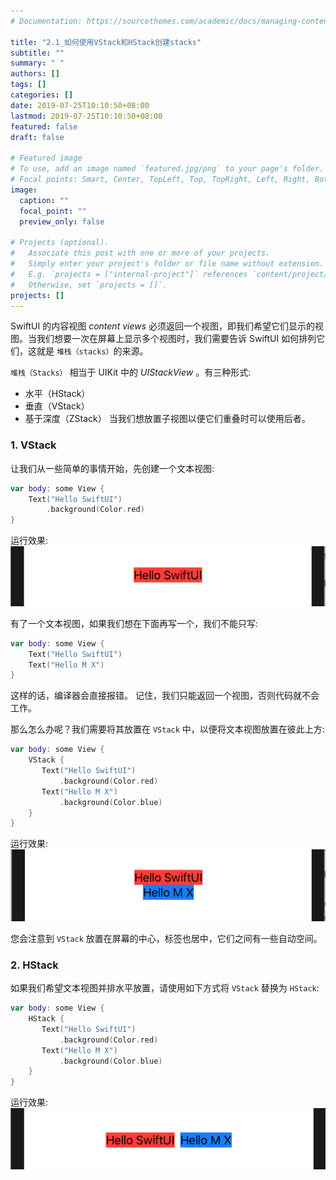 ```yaml
---
# Documentation: https://sourcethemes.com/academic/docs/managing-content/

title: "2.1_如何使用VStack和HStack创建stacks"
subtitle: ""
summary: " "
authors: []
tags: []
categories: []
date: 2019-07-25T10:10:50+08:00
lastmod: 2019-07-25T10:10:50+08:00
featured: false
draft: false

# Featured image
# To use, add an image named `featured.jpg/png` to your page's folder.
# Focal points: Smart, Center, TopLeft, Top, TopRight, Left, Right, BottomLeft, Bottom, BottomRight.
image:
  caption: ""
  focal_point: ""
  preview_only: false

# Projects (optional).
#   Associate this post with one or more of your projects.
#   Simply enter your project's folder or file name without extension.
#   E.g. `projects = ["internal-project"]` references `content/project/deep-learning/index.md`.
#   Otherwise, set `projects = []`.
projects: []
---
```


SwiftUI 的内容视图 _content views_ 必须返回一个视图，即我们希望它们显示的视图。当我们想要一次在屏幕上显示多个视图时，我们需要告诉 SwiftUI 如何排列它们，这就是 `堆栈（stacks）`的来源。

`堆栈（Stacks）` 相当于 UIKit 中的 _UIStackView_ 。有三种形式: 

* 水平（HStack）
* 垂直（VStack）
* 基于深度（ZStack）
当我们想放置子视图以便它们重叠时可以使用后者。

### 1. VStack
让我们从一些简单的事情开始，先创建一个文本视图:
```swift
var body: some View {
    Text("Hello SwiftUI")
        .background(Color.red)
}
```
运行效果:
![single_text](img/single_text.png "A single text")

有了一个文本视图，如果我们想在下面再写一个，我们不能只写:
```swift
var body: some View {
    Text("Hello SwiftUI")
    Text("Hello M X")
}
```
这样的话，编译器会直接报错。
记住，我们只能返回一个视图，否则代码就不会工作。

那么怎么办呢？我们需要将其放置在 `VStack` 中，以便将文本视图放置在彼此上方:
```swift
var body: some View {
    VStack {
       Text("Hello SwiftUI")
           .background(Color.red)
       Text("Hello M X")   
           .background(Color.blue)         
    }
}
```
运行效果:
![two_text_in_vstack](img/two_text_in_vstack.png "Two text in VStack")

您会注意到 `VStack` 放置在屏幕的中心，标签也居中，它们之间有一些自动空间。

### 2. HStack
如果我们希望文本视图并排水平放置，请使用如下方式将 `VStack` 替换为 `HStack`:
```swift
var body: some View {
    HStack {
       Text("Hello SwiftUI")
           .background(Color.red)
       Text("Hello M X")   
           .background(Color.blue)         
    }
}
```
运行效果:
![two_text_in_hstack](img/two_text_in_hstack.png "Two text in HStack")